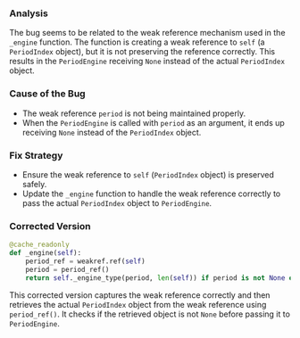 ### Analysis
The bug seems to be related to the weak reference mechanism used in the `_engine` function. The function is creating a weak reference to `self` (a `PeriodIndex` object), but it is not preserving the reference correctly. This results in the `PeriodEngine` receiving `None` instead of the actual `PeriodIndex` object.

### Cause of the Bug
- The weak reference `period` is not being maintained properly.
- When the `PeriodEngine` is called with `period` as an argument, it ends up receiving `None` instead of the `PeriodIndex` object.

### Fix Strategy
- Ensure the weak reference to `self` (`PeriodIndex` object) is preserved safely.
- Update the `_engine` function to handle the weak reference correctly to pass the actual `PeriodIndex` object to `PeriodEngine`.

### Corrected Version
```python
@cache_readonly
def _engine(self):
    period_ref = weakref.ref(self)
    period = period_ref()
    return self._engine_type(period, len(self)) if period is not None else None
```

This corrected version captures the weak reference correctly and then retrieves the actual `PeriodIndex` object from the weak reference using `period_ref()`. It checks if the retrieved object is not `None` before passing it to `PeriodEngine`.